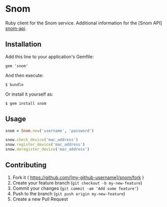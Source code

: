 # Snom

Ruby client for the Snom service. Additional information for the [Snom API] [snom-api].

## Installation

Add this line to your application's Gemfile:

    gem 'snom'

And then execute:

    $ bundle

Or install it yourself as:

    $ gem install snom

## Usage

```ruby
snom = Snom.new('username', 'password')

snow.check_device('mac_address')
snow.register_device('mac_address')
snow.deregister_device('mac_address')
```

## Contributing

1. Fork it ( https://github.com/[my-github-username]/snom/fork )
2. Create your feature branch (`git checkout -b my-new-feature`)
3. Commit your changes (`git commit -am 'Add some feature'`)
4. Push to the branch (`git push origin my-new-feature`)
5. Create a new Pull Request


[snom-api]: http://wiki.snom.com/Features/Auto_Provisioning/Redirection/XMLRPC#redirect.deregisterPhoneList  "Snom API"
